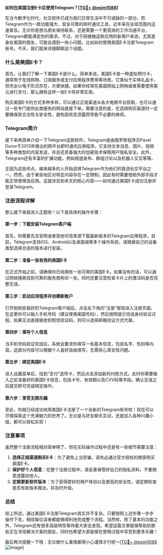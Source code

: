 **如何在美国注册E卡后使用Telegram？[[TG💪+ @esim1088](https://t.me/s/esim1088)]**

在当今数字化时代，社交软件已成为我们日常生活中不可或缺的一部分。而Telegram作为一款功能强大、安全可靠的即时通讯工具，近年来在全球范围内迅速普及。无论你是想与朋友保持联系，还是需要一个更高效的工作沟通平台，Telegram都能满足你的需求。不过，对于刚接触这款应用的新用户来说，尤其是身处美国的朋友，可能会遇到一些小问题，比如如何使用美国E卡注册Telegram账号。今天，我们就来详细聊聊这个话题。

### 什么是美国E卡？

首先，让我们了解一下美国E卡是什么。简单来说，美国E卡是一种虚拟预付卡，通常用于在线购物、订阅服务或支付应用程序费用等场景。它类似于实体礼品卡，但完全以电子形式存在，方便快捷。如果你经常在美国网站上购物或者需要使用美元进行支付，那么拥有这样一张E卡将非常实用。

购买美国E卡的方式多种多样，可以通过正规渠道从各大电商平台获取，也可以通过一些专门提供此类服务的网站直接下单。需要注意的是，在选择购买渠道时一定要确保其合法性与安全性，避免因信息泄露而导致不必要的麻烦。

### Telegram简介

接下来再简单介绍一下Telegram这款软件。Telegram是由俄罗斯程序员Pavel Durov于2013年推出的跨平台即时通讯应用程序。它支持文本消息、图片、视频等多种类型的内容发送，并且还具备强大的加密技术保障用户隐私安全。此外，Telegram还有丰富的扩展功能，例如频道发布、群组讨论以及机器人交互等等。

正因为这些优点，越来越多的人开始选择Telegram作为他们的首选社交平台之一。然而，由于某些地区对特定内容存在一定限制，因此有时需要借助外部手段才能正常使用该应用。这就涉及到本文的核心内容——如何通过美国E卡成功注册并登录Telegram。

### 注册流程详解

那么接下来就进入正题啦！以下是具体的操作步骤：

#### 第一步：下载安装Telegram客户端
首先，你需要先去官网或者其他可信来源下载最新版本的Telegram应用程序。目前，Telegram支持iOS、Android以及桌面端等多个操作系统，请根据自己的设备类型选择合适的版本进行安装。

#### 第二步：准备一张有效的美国E卡
在正式开始之前，请确保你已经拥有一张可用的美国E卡。如果没有的话，可以通过网络搜索找到可靠的服务商购买一张。同时还要注意检查卡片上的激活码是否完整无误。

#### 第三步：启动应用程序并创建新账户
打开刚刚安装好的Telegram客户端后，点击右下角的“注册”按钮进入注册页面。在这里你可以输入手机号码（建议使用美国号码），然后按照提示完成身份验证过程。如果无法直接接收到短信验证码，则可以选择邮箱验证方式代替。

#### 第四步：填写个人信息
当手机号码验证完成后，系统会要求你填写一些基本信息，包括名字、性别等内容。这部分内容可以根据个人喜好自由填写，无需担心真实性问题。

#### 第五步：绑定美国E卡
进入设置菜单后，找到“支付”选项卡，然后点击添加新的付款方式。此时你需要输入之前准备好的美国E卡信息，包括卡号、有效期以及CVV码等字段。确认无误之后提交即可完成绑定操作。

#### 第六步：享受无限乐趣
至此，你就已经成功地用美国E卡注册了一个全新的Telegram账号啦！现在可以尽情探索这个充满魅力的世界了。无论是与好友聊天互动，还是加入各种兴趣小组，都可以轻松实现！

### 注意事项

虽然整个注册流程相对简单明了，但在实际操作过程中还是有一些细节需要注意：

1. **选择正规渠道购买E卡**：为了避免上当受骗，请务必通过官方授权的商家购买美国E卡。
2. **保护好个人信息**：在整个注册过程中，请妥善保管好自己的隐私资料，不要随意透露给他人。
3. **定期更新软件版本**：为了获得更好的用户体验以及更高的安全性，请定期检查是否有新版本推出，并及时升级。

### 总结

综上所述，通过美国E卡注册Telegram其实并不复杂。只要按照上述步骤一步步操作下去，相信每位读者都能够顺利地完成整个流程。当然啦，除了基本的功能之外，Telegram还有很多高级特性等待着大家去发现。希望这篇文章能够帮助到那些正在寻找解决方案的朋友，同时也希望大家能够在使用过程中享受到更多乐趣！

最后再次提醒一下哦：无论做什么事情都得小心谨慎才行呢～[[TG💪+ @esim1088](https://t.me/s/esim1088) ![Image](https://i.postimg.cc/4NQfJmqS/Snipaste-2025-05-13-00-14-12.png)]